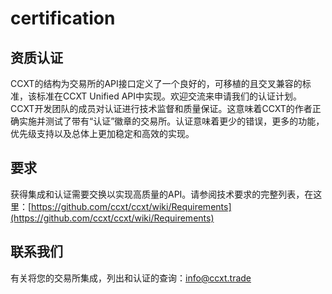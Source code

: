 # certification

## 资质认证

CCXT的结构为交易所的API接口定义了一个良好的，可移植的且交叉兼容的标准，该标准在CC​​XT Unified API中实现。欢迎交流来申请我们的认证计划。CCXT开发团队的成员对认证进行技术监督和质量保证。这意味着CCXT的作者正确实施并测试了带有“认证”徽章的交易所。认证意味着更少的错误，更多的功能，优先级支持以及总体上更加稳定和高效的实现。

## 要求 <a id="requirements"></a>

获得集成和认证需要交换以实现高质量的API。请参阅技术要求的完整列表，在这里：[https://github.com/ccxt/ccxt/wiki/Requirements](https://github.com/ccxt/ccxt/wiki/Requirements)

## 联系我们 <a id="contact-us"></a>

有关将您的交易所集成，列出和认证的查询：info@ccxt.trade

